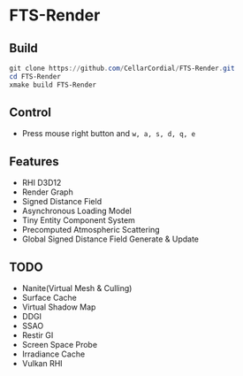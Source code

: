 # FTS-Render

## Build

```powershell
git clone https://github.com/CellarCordial/FTS-Render.git
cd FTS-Render
xmake build FTS-Render
```

## Control

- Press mouse right button and `w, a, s, d, q, e`

## Features
- RHI D3D12
- Render Graph
- Signed Distance Field
- Asynchronous Loading Model
- Tiny Entity Component System
- Precomputed Atmospheric Scattering
- Global Signed Distance Field Generate & Update

## TODO
- Nanite(Virtual Mesh & Culling)
- Surface Cache
- Virtual Shadow Map
- DDGI
- SSAO
- Restir GI
- Screen Space Probe
- Irradiance Cache
- Vulkan RHI
    